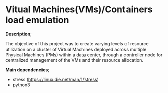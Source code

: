 # Vitual Machines(VMs)/Containers load emulation

**Description**;

The objective of this project was to create varying levels of resource utilization on a cluster of Virtual Machines deployed across multiple Physical Machines (PMs) within a data center, through a controller node for centralized management of the VMs and their resource allocation.

**Main dependencies**;

- stress (https://linux.die.net/man/1/stress)
- python3



